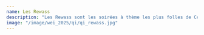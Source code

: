 ```yaml
---
name: Les Rewass
description: "Les Rewass sont les soirées à thème les plus folles de Centrale, celles que personne n’oserait rater. Si elles commencent à 23h, elles durent jusqu’à 5h du matin au sein même du campus de Centrale. Pour découvrir ces évènements, venez nombreux à la rewass spéciale QI dont le thème vous sera dévoilé en temps voulu. "
image: "/image/wei_2025/qi/qi_rewass.jpg"
---
```

